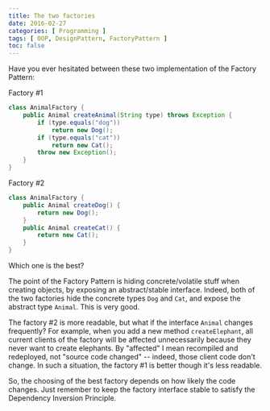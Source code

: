```yaml
---
title: The two factories
date: 2016-02-27
categories: [ Programming ]
tags: [ OOP, DesignPattern, FactoryPattern ]
toc: false
---
```


Have you ever hesitated between these two implementation of the Factory Pattern:

<!--more-->

Factory #1

```java
class AnimalFactory {
    public Animal createAnimal(String type) throws Exception {
        if (type.equals("dog"))
            return new Dog();
        if (type.equals("cat"))
            return new Cat();
        throw new Exception();
    }
}
```

Factory #2

```java
class AnimalFactory {
    public Animal createDog() {
        return new Dog();
    }
    public Animal createCat() {
        return new Cat();
    }
}
```

Which one is the best?

The point of the Factory Pattern is hiding concrete/volatile stuff when creating objects, by exposing an abstract/stable interface. Indeed, both of the two factories hide the concrete types `Dog` and `Cat`, and expose the abstract type `Animal`. This is very good.

The factory #2 is more readable, but what if the interface `Animal` changes frequently? For example, when you add a new method `createElephant`, all current clients of the factory will be affected unnecessarily because they never want to create elephants. By "affected" I mean recompiled and redeployed, not "source code changed" -- indeed, those client code don't change. In such a situation, the factory #1 is better though it's less readable.

So, the choosing of the best factory depends on how likely the code changes. Just remember to keep the factory interface stable to satisfy the Dependency Inversion Principle.
